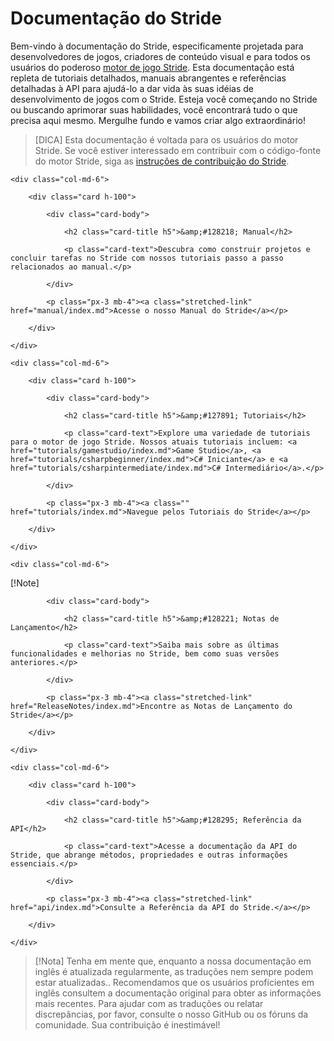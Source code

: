 # Documentação do Stride

Bem-vindo à documentação do Stride, especificamente projetada para desenvolvedores de jogos, criadores de conteúdo visual e para todos os usuários do poderoso [motor de jogo Stride](https://www.stride3d.net/). Esta documentação está repleta de tutoriais detalhados, manuais abrangentes e referências detalhadas à API para ajudá-lo a dar vida às suas idéias de desenvolvimento de jogos com o Stride. Esteja você começando no Stride ou buscando aprimorar suas habilidades, você encontrará tudo o que precisa aqui mesmo. Mergulhe fundo e vamos criar algo extraordinário!

> [DICA]
> Esta documentação é voltada para os usuários do motor Stride. Se você estiver interessado em contribuir com o código-fonte do motor Stride, siga as [instruções de contribuição do Stride](https://github.com/stride3d/stride).

<div class="row g-4 mb-4">

    <div class="col-md-6">

        <div class="card h-100">

            <div class="card-body">

                <h2 class="card-title h5">&amp;#128218; Manual</h2>

                <p class="card-text">Descubra como construir projetos e concluir tarefas no Stride com nossos tutoriais passo a passo relacionados ao manual.</p>

            </div>

            <p class="px-3 mb-4"><a class="stretched-link" href="manual/index.md">Acesse o nosso Manual do Stride</a></p>

        </div>

    </div>

    <div class="col-md-6">

        <div class="card h-100">

            <div class="card-body">

                <h2 class="card-title h5">&amp;#127891; Tutoriais</h2>

                <p class="card-text">Explore uma variedade de tutoriais para o motor de jogo Stride. Nossos atuais tutoriais incluem: <a href="tutorials/gamestudio/index.md">Game Studio</a>, <a href="tutorials/csharpbeginner/index.md">C# Iniciante</a> e <a href="tutorials/csharpintermediate/index.md">C# Intermediário</a>.</p>

            </div>

            <p class="px-3 mb-4"><a class="" href="tutorials/index.md">Navegue pelos Tutoriais do Stride</a></p>

        </div>

    </div>

    <div class="col-md-6">
[!Note]
        <div class="card h-100">

            <div class="card-body">

                <h2 class="card-title h5">&amp;#128221; Notas de Lançamento</h2>

                <p class="card-text">Saiba mais sobre as últimas funcionalidades e melhorias no Stride, bem como suas versões anteriores.</p>

            </div>

            <p class="px-3 mb-4"><a class="stretched-link" href="ReleaseNotes/index.md">Encontre as Notas de Lançamento do Stride</a></p>

        </div>

    </div>

    <div class="col-md-6">

        <div class="card h-100">

            <div class="card-body">

                <h2 class="card-title h5">&amp;#128295; Referência da API</h2>

                <p class="card-text">Acesse a documentação da API do Stride, que abrange métodos, propriedades e outras informações essenciais.</p>

            </div>

            <p class="px-3 mb-4"><a class="stretched-link" href="api/index.md">Consulte a Referência da API do Stride.</a></p>

        </div>

    </div>

</div>

> [!Nota]
> Tenha em mente que, enquanto a nossa documentação em inglês é atualizada regularmente, as traduções nem sempre podem estar atualizadas.. Recomendamos que os usuários proficientes em inglês consultem a documentação original para obter as informações mais recentes. Para ajudar com as traduções ou relatar discrepâncias, por favor, consulte o nosso GitHub ou os fóruns da comunidade. Sua contribuição é inestimável!